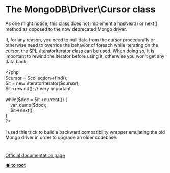 # The MongoDB\Driver\Cursor class




<div class="phpcode"><span class="html">
As one might notice, this class does not implement a hasNext() or next() method as opposed to the now deprecated Mongo driver.<br><br>If, for any reason, you need to pull data from the cursor procedurally or otherwise need to override the behavior of foreach while iterating on the cursor, the SPL \IteratorIterator class can be used. When doing so, it is important to rewind the iterator before using it, otherwise you won&apos;t get any data back.<br><br><span class="default">&lt;?php<br>$cursor </span><span class="keyword">= </span><span class="default">$collection</span><span class="keyword">-&gt;</span><span class="default">find</span><span class="keyword">();<br></span><span class="default">$it </span><span class="keyword">= new \</span><span class="default">IteratorIterator</span><span class="keyword">(</span><span class="default">$cursor</span><span class="keyword">);<br></span><span class="default">$it</span><span class="keyword">-&gt;</span><span class="default">rewind</span><span class="keyword">(); </span><span class="comment">// Very important<br><br></span><span class="keyword">while(</span><span class="default">$doc </span><span class="keyword">= </span><span class="default">$it</span><span class="keyword">-&gt;</span><span class="default">current</span><span class="keyword">()) {<br>&#xA0; &#xA0; </span><span class="default">var_dump</span><span class="keyword">(</span><span class="default">$doc</span><span class="keyword">);<br>&#xA0; &#xA0; </span><span class="default">$it</span><span class="keyword">-&gt;</span><span class="default">next</span><span class="keyword">();<br>}<br></span><span class="default">?&gt;<br></span><br>I used this trick to build a backward compatibility wrapper emulating the old Mongo driver in order to upgrade an older codebase.</span>
</div>
  

#

[Official documentation page](https://www.php.net/manual/en/class.mongodb-driver-cursor.php)

**[⬆ to root](/)**